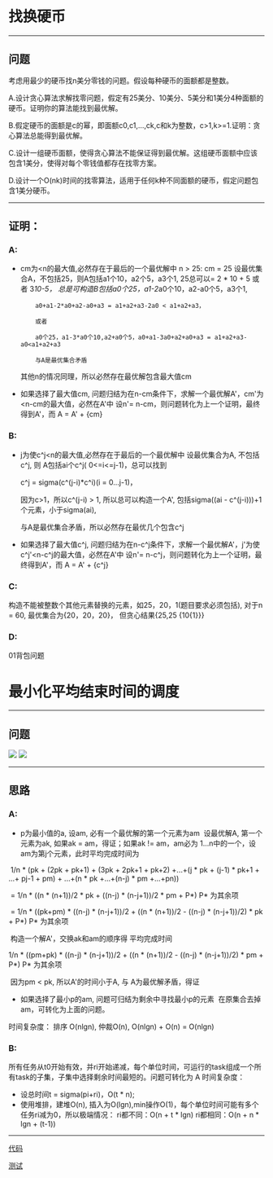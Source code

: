 # 找换硬币
-------------
## 问题

考虑用最少的硬币找n美分零钱的问题。假设每种硬币的面额都是整数。

A.设计贪心算法求解找零问题，假定有25美分、10美分、5美分和1美分4种面额的硬币。证明你的算法能找到最优解。

B.假定硬币的面额是c的幂，即面额c0,c1,...,ck,c和k为整数，c>1,k>=1.证明：贪心算法总能得到最优解。

C.设计一组硬币面额，使得贪心算法不能保证得到最优解。这组硬币面额中应该包含1美分，使得对每个零钱值都存在找零方案。

D.设计一个O(nk)时间的找零算法，适用于任何k种不同面额的硬币，假定问题包含1美分硬币。

-------------

## 证明：
### A:
- cm为<n的最大值,必然存在于最后的一个最优解中
  n > 25: cm = 25 设最优集合A，不包括25，则A包括a1个10，a2个5，a3个1, 25总可以= 2 * 10 + 5 或者 3*10-5，
          总是可构造B包括a0个25，a1-2*a0个10，a2-a0个5，a3个1, 
          
          a0+a1-2*a0+a2-a0+a3 = a1+a2+a3-2a0 < a1+a2+a3，
          
          或者
          
          a0个25，a1-3*a0个10,a2+a0个5，a0+a1-3a0+a2+a0+a3 = a1+a2+a3-a0<a1+a2+a3
          
          与A是最优集合矛盾
  其他n的情况同理，所以必然存在最优解包含最大值cm
- 如果选择了最大值cm, 问题归结为在n-cm条件下，求解一个最优解A'，cm'为<n-cm的最大值，必然在A'中
  设n'= n-cm，则问题转化为上一个证明，最终得到A'，而 A = A' + {cm}
  
### B:
- j为使c^j<n的最大值,必然存在于最后的一个最优解中 
  设最优集合为A, 不包括c^j, 则 A包括ai个c^j( 0<=i<=j-1)，总可以找到
  
  c^j = sigma(c^(j-i)*c^i)(i = 0...j-1)， 
  
  因为c>1，所以c^(j-i) > 1, 所以总可以构造一个A', 包括sigma((ai - c^(j-i)))+1个元素，小于sigma(ai),
  
  与A是最优集合矛盾，所以必然存在最优几个包含c^j
  
- 如果选择了最大值c^j, 问题归结为在n-c^j条件下，求解一个最优解A'，j'为使c^j'<n-c^j的最大值，必然在A'中
  设n'= n-c^j，则问题转化为上一个证明，最终得到A'，而 A = A' + {c^j}
  
### C:
构造不能被整数个其他元素替换的元素，如25，20，1(题目要求必须包括), 对于n = 60, 最优集合为{20，20，20}， 但贪心结果{25,25 {10{1}}}

### D:
01背包问题

# 最小化平均结束时间的调度
-------------
## 问题
![](https://github.com/shady831213/algorithms/blob/master/greedy/static/greedy16-2.PNG)
![](https://github.com/shady831213/algorithms/blob/master/greedy/static/greedy16-2-1.PNG)

-------------
## 思路

### A:
- p为最小值的a, 设am, 必有一个最优解的第一个元素为am
  设最优解A, 第一个元素为ak, 如果ak = am，得证；如果ak != am，am必为 1...n中的一个，设am为第j个元素，此时平均完成时间为
  
  1/n * (pk + (2pk + pk+1) + (3pk + 2pk+1 + pk+2) +...+(j * pk + (j-1) * pk+1 + ...+ pj-1 + pm) + ...+(n * pk +...+(n-j) * pm +...+pn))
  
  = 1/n * ((n * (n+1))/2 * pk + ((n-j) * (n-j+1))/2 * pm + P*) P* 为其余项
  
  = 1/n * ((pk+pm) * ((n-j) * (n-j+1))/2 + ((n * (n+1))/2 -  ((n-j) * (n-j+1))/2) * pk + P*) P* 为其余项
  
  构造一个解A'，交换ak和am的顺序得 平均完成时间
  
  1/n * ((pm+pk) * ((n-j) * (n-j+1))/2 + ((n * (n+1))/2 - ((n-j) * (n-j+1))/2) * pm + P*) P* 为其余项
  
  因为pm < pk, 所以A'的时间小于A, 与 A为最优解矛盾，得证
- 如果选择了最小p的am, 问题可归结为剩余中寻找最小p的元素
  在原集合去掉am，可转化为上面的问题。

时间复杂度：
  排序 O(nlgn), 仲裁O(n), O(nlgn) + O(n) = O(nlgn)
 
### B:
所有任务从t0开始有效，并ri开始递减，每个单位时间，可运行的task组成一个所有task的子集，子集中选择剩余时间最短的。问题可转化为 A
时间复杂度：
  - 设总时间t = sigma(pi+ri)，O(t * n);
  - 使用堆排，建堆O(n), 插入为O(lgn),min操作O(1)，每个单位时间可能有多个任务ri减为0，所以极端情况：
    ri都不同：O(n + t * lgn)
    ri都相同：O(n + n * lgn + (t-1))

-------------
[代码](https://github.com/shady831213/algorithms/blob/master/greedy/minAvgCompletedTimeSch.go)

[测试](https://github.com/shady831213/algorithms/blob/master/greedy/minAvgCompletedTimeSch_test.go)
